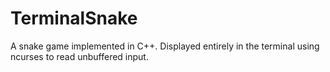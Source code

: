 # TerminalSnake
A snake game implemented in C++. Displayed entirely in the terminal using ncurses to read unbuffered input.
